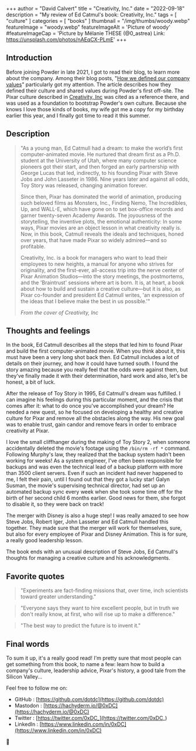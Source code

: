 +++
author = "David Calvert"
title = "Creativity, Inc."
date = "2022-09-18"
description = "My review of Ed Catmul's book: Creativity, Inc."
tags = [
    "culture"
]
categories = [
    "books"
]
thumbnail = "/img/thumbs/woody.webp"
featureImage = "woody.webp"
featureImageAlt = 'Picture of woody'
#featureImageCap = 'Picture by Mélanie THESE (@0_astrea) Link: https://unsplash.com/photos/nAEqCX-PLmE'
+++

<!--more-->

## Introduction

Before joining Powder in late 2021, I got to read their blog, to learn more about the company. Among their blog posts, "[How we defined our company values](https://powderapp.medium.com/powder-how-we-defines-our-company-values-d5f28e20407e)" particularly got my attention. The article describes how they defined their culture and shared values during Powder's first off-site. The Pixar culture described in [Creativity, Inc](https://www.goodreads.com/book/show/18077903-creativity-inc) was cited as a reference there, and was used as a foundation to bootstrap Powder's own culture. Because she knows I love those kinds of books, my wife got me a copy for my birthday earlier this year, and I finally got time to read it this summer.

## Description

> "As a young man, Ed Catmull had a dream: to make the world’s first computer-animated movie. He nurtured that dream first as a Ph.D. student at the University of Utah, where many computer science pioneers got their start, and then forged an early partnership with George Lucas that led, indirectly, to his founding Pixar with Steve Jobs and John Lasseter in 1986. Nine years later and against all odds, Toy Story was released, changing animation forever.
>
> Since then, Pixar has dominated the world of animation, producing such beloved films as Monsters, Inc., Finding Nemo, The Incredibles, Up, and WALL-E, which have gone on to set box-office records and garner twenty-seven Academy Awards. The joyousness of the storytelling, the inventive plots, the emotional authenticity: In some ways, Pixar movies are an object lesson in what creativity really is. Now, in this book, Catmull reveals the ideals and techniques, honed over years, that have made Pixar so widely admired―and so profitable.
>
> Creativity, Inc. is a book for managers who want to lead their employees to new heights, a manual for anyone who strives for originality, and the first-ever, all-access trip into the nerve center of Pixar Animation Studios―into the story meetings, the postmortems, and the 'Braintrust' sessions where art is born. It is, at heart, a book about how to build and sustain a creative culture―but it is also, as Pixar co-founder and president Ed Catmull writes, 'an expression of the ideas that I believe make the best in us possible.'"
>
> *From the cover of Creativity, Inc*

## Thoughts and feelings

In the book, Ed Catmull describes all the steps that led him to found Pixar and build the first computer-animated movie. When you think about it, this must have been a very long shot back then. Ed Catmull includes a lot of details on their journey, and how it could have turned south. I found the story amazing because you really feel that the odds were against them, but they've finally made it with their determination, hard work and also, let's be honest, a bit of luck.

After the release of Toy Story in 1995, Ed Catmull's dream was fulfilled. I can imagine his feelings during this particular moment, and the crisis that comes after it: what to do once you've accomplished your dream? He needed a new quest, so he focused on developing a healthy and creative culture for Pixar and remove all the obstacles along the way. His new goal was to enable trust, gain candor and remove fears in order to embrace creativity at Pixar.

I love the small cliffhanger during the making of Toy Story 2, when someone accidentally deleted the movie's footage using the `/bin/rm -rf *` command. Following Murphy's law, they realized that the backup system hadn't been working for weeks! As a system engineer, I've often been responsible for backups and was even the technical lead of a backup platform with more than 3500 client servers. Even if such an incident had never happened to me, I felt their pain, until I found out that they got a lucky star! Galyn Susman, the movie's supervising technical director, had set up an automated backup sync every week when she took some time off for the birth of her second child 6 months earlier. Good news for them, she forgot to disable it, so they were back on track!

The merger with Disney is also a huge step! I was really amazed to see how Steve Jobs, Robert Iger, John Lasseter and Ed Catmull handled this together. They made sure that the merger will work for themselves, sure, but also for every employee of Pixar and Disney Animation. This is for sure, a really good leadership lesson.

The book ends with an unusual description of Steve Jobs, Ed Catmull's thoughts for managing a creative culture and his acknowledgments.

## Favorite quotes

<!-- Fear of failure, p.113 -->
> "Experiments are fact-finding missions that, over time, inch scientists toward greater understanding."

<!-- Change and randomness, p.165 -->
> "Everyone says they want to hire excellent people, but in truth we don't really know, at first, who will rise up to make a difference."

<!-- The unmade future, p.224 -->
> "The best way to predict the future is to invent it."

## Final words

To sum it up, it's a really good read! I'm pretty sure that most people can get something from this book, to name a few: learn how to build a company's culture, leadership advice, Pixar's history, a good tale from the Silicon Valley...

Feel free to follow me on:

- GitHub : [https://github.com/dotdc](https://github.com/dotdc)
- Mastodon : [https://hachyderm.io/@0xDC](https://hachyderm.io/@0xDC)
- Twitter : [https://twitter.com/0xDC_](https://twitter.com/0xDC_)
- LinkedIn : [https://www.linkedin.com/in/0xDC](https://www.linkedin.com/in/0xDC)

👋
